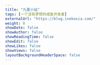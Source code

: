 ```yaml
---
title: "九夏小站"
tags: [一个没有梦想的咸鱼开发者]
externalUrl: "https://blog.inekoxia.com/"
weight: 8
showDate: false
showAuthor: false
showReadingTime: false
showEdit: false
showLikes: false
showViews: false
layoutBackgroundHeaderSpace: false
---
```


